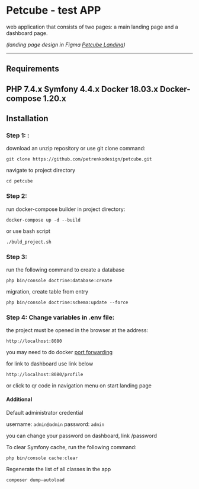 # Petcube - test APP

web application that consists of two pages: a main landing page and a dashboard page.

*(landing page design in Figma [Petcube Landing](https://www.figma.com/file/MzvPht5mycZ5Tr1P0gwIEV/Petcube-App-Test))*

---

## Requirements

PHP 7.4.x
Symfony 4.4.x
Docker 18.03.x
Docker-compose 1.20.x
---

## Installation

### Step 1: :

download an unzip repository or use git clone command:

``git clone https://github.com/petrenkodesign/petcube.git``

navigate to project directory 

``cd petcube ``

### Step 2: 

run docker-compose builder in project directory:

``docker-compose up -d --build``

or use bash script 

``./buld_project.sh``

### Step 3:

run the following command to create a database

``php bin/console doctrine:database:create``

migration, create table from entry

``php bin/console doctrine:schema:update --force``


### Step 4: Change variables in .env file:

the project must be opened in the browser at the address:

``http://localhost:8080``

you may need to do docker [port forwarding](https://docs.docker.com/config/containers/container-networking/)

for link to dashboard use link below

``http://localhost:8080/profile``

or click to qr code in navigation menu on start landing page


#### Additional

Default administrator credential

username: ``admin@admin``
password: ``admin``

you can change your password on dashboard, link /password 

To clear Symfony cache, run the following command:

``php bin/console cache:clear``

Regenerate the list of all classes in the app

``composer dump-autoload``
